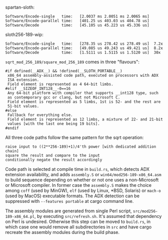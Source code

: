 spartan-sloth:
```
Software/Encode-single   time:   [2.0037 ms 2.0051 ms 2.0065 ms]
Software/Encode-parallel time:   [401.25 us 403.03 us 404.78 us]
Software/Decode          time:   [45.105 us 45.223 us 45.336 us]
```

sloth256-189-wip:
```
Software/Encode-single   time:   [278.35 us 278.42 us 278.49 us]  7.2x
Software/Encode-parallel time:   [49.085 us 49.243 us 49.421 us]  8.2x
Software/Decode          time:   [1.5111 us 1.5115 us 1.5120 us]  30x
```

`sqrt_mod_256_189/square_mod_256_189` comes in three "flavours":
```
#if defined(__ADX__) && !defined(__SLOTH_PORTABLE__)
 x86_64 assembly-assisted code path, executed on processors with ADX
 ISA extension.
 Field element is represented as 4 64-bit limbs.
#elif __SIZEOF_INT128__-0==16
 Any 64-bit platform with compiler that supports __int128 type, such
 as contemporary gcc or clang, but not Microsoft C.
 Field element is represented as 5 limbs, 1st is 52- and the rest are
 51-bit values.
#else
 Fallback for everything else.
 Field element is represented as 12 limbs, a mixture of 22- and 21-bit
 values [with the last one being 19 bits].
#endif
```
All three code paths follow the same pattern for the sqrt operation:
```
raise input to ((2**256-189)+1)/4'th power [with dedicated addition chain]
square the result and compare to the input
conditionally negate the result accordingly
```
Code path is selected at compile time in `build.rs`, which detects
ADX extension availability, and adds `assembly.S` or
`win64/mod256-189-x86_64.asm` to build sequence depending on whether or
not one uses a non-Microsoft or Microsoft compiler. In former case the
`assembly.S` makes the choice among `coff` (used by MinGW), `elf` (used
by Linux, *BSD, Solaris) or `mach-o` (used by MacOS) executable formats.
The ADX detection can be suppressed with `--features portable` at cargo
command line.

The assembly modules are generated from single Perl script,
`src/mod256-189-x86_64.pl`, by executing `src/refresh.sh`. It's assumed
that dependency on Perl is undesired. Otherwise this step can be moved
to `build.rs`, in which case one would remove all subdirectories in
`src` and have cargo recreate the assembly modules during the build
phase.
